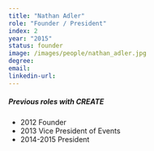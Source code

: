 ```yaml
---
title: "Nathan Adler"
role: "Founder / President"
index: 2
year: "2015"
status: founder
image: /images/people/nathan_adler.jpg
degree:
email:
linkedin-url:
---
```

##### Previous roles with CREATE

- 2012 Founder
- 2013 Vice President of Events
- 2014-2015 President

